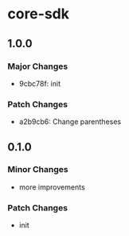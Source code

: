# core-sdk

## 1.0.0

### Major Changes

- 9cbc78f: init

### Patch Changes

- a2b9cb6: Change parentheses

## 0.1.0

### Minor Changes

- more improvements

### Patch Changes

- init
